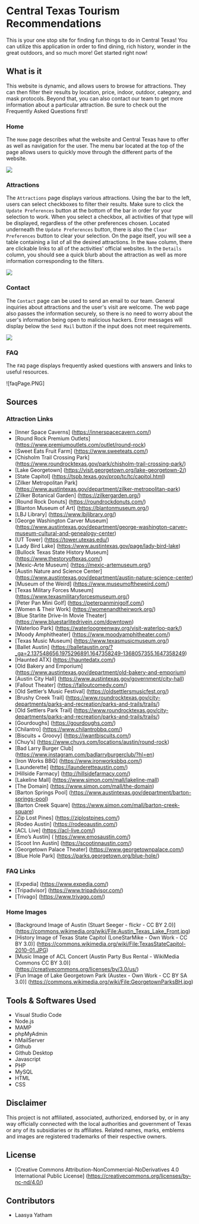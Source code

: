 # Central Texas Tourism Recommendations
This is your one stop site for finding fun things to do in Central Texas! You can utilize this application in order to find dining, rich history, wonder in the great outdoors, and so much more! Get started
right now!

## What is it
This website is dynamic, and allows users to browse for attractions. They can then filter their results by location, price, indoor, outdoor, category, and mask protocols. Beyond that, you can also contact our team to get more information about a particular attraction. Be sure to check out the Frequently Asked Questions first!

### Home
The `Home` page describes what the website and Central Texas have to offer as well as navigation for the user. The menu bar located at the top of the page allows users to quickly move through the different parts of the website.

![](homePage.PNG)

### Attractions
The `Attractions` page displays various attractions. Using the bar to the left, users can select checkboxes to filter their results. Make sure to click the `Update Preferences` button at the bottom of the bar in order for your selection to work. When you select a checkbox, all activities of that type will be displayed, regardless of the other preferences chosen. Located underneath the `Update Preferences` button, there is also the `Clear Preferences` button to clear your selection. On the page itself, you will see a table containing a list of all the desired attractions. In the `Name` column, there are clickable links to all of the activities' official websites. In the `Details` column, you should see a quick blurb about the attraction as well as more information corresponding to the filters.

![](attractionsPage.PNG)

### Contact
The `Contact` page can be used to send an email to our team. General inquiries about attractions and the user's visit are welcome. The web page also passes the information securely, so there is no need to worry about the user's information being open to malicious hackers. Error messages will display below the `Send Mail` button if the input does not meet requirements.

![](contactPage.PNG)

### FAQ
The `FAQ` page displays frequently asked questions with answers and links to useful resources.

![faqPage.PNG]

## Sources
### Attraction Links
- [Inner Space Caverns] (https://innerspacecavern.com/)
- [Round Rock Premium Outlets] (https://www.premiumoutlets.com/outlet/round-rock)
- [Sweet Eats Fruit Farm] (https://www.sweeteats.com/)
- [Chisholm Trail Crossing Park] (https://www.roundrocktexas.gov/park/chisholm-trail-crossing-park/)
- [Lake Georgetown] (https://visit.georgetown.org/lake-georgetown-2/)
- [State Capitol] (https://tspb.texas.gov/prop/tc/tc/capitol.html)
- [Zilker Metropolitan Park] (https://www.austintexas.gov/department/zilker-metropolitan-park)
- [Zilker Botanical Garden] (https://zilkergarden.org/)
- [Round Rock Donuts] (https://roundrockdonuts.com/)
- [Blanton Museum of Art] (https://blantonmuseum.org/)
- [LBJ Library] (https://www.lbjlibrary.org/)
- [George Washington Carver Museum] (https://www.austintexas.gov/department/george-washington-carver-museum-cultural-and-genealogy-center)
- [UT Tower] (https://tower.utexas.edu/)
- [Lady Bird Lake] (https://www.austintexas.gov/page/lady-bird-lake)
- [Bullock Texas State History Museum] (https://www.thestoryoftexas.com/)
- [Mexic-Arte Museum] (https://mexic-artemuseum.org/)
- [Austin Nature and Science Center] (https://www.austintexas.gov/department/austin-nature-science-center)
- [Museum of the Weird] (https://www.museumoftheweird.com/)
- [Texas Military Forces Museum] (https://www.texasmilitaryforcesmuseum.org/)
- [Peter Pan Mini Golf] (https://peterpanminigolf.com/)
- [Women & Their Work] (https://womenandtheirwork.org/)
- [Blue Starlite Drive-In Movie Theater] (https://www.bluestarlitedrivein.com/downtown)
- [Waterloo Park] (https://waterloogreenway.org/visit-waterloo-park/)
- [Moody Amphitheater] (https://www.moodyamphitheater.com/)
- [Texas Music Museum] (https://www.texasmusicmuseum.org/)
- [Ballet Austin] (https://balletaustin.org/?_ga=2.137548656.1975296891.1647358249-1368057355.1647358249)
- [Haunted ATX] (https://hauntedatx.com/)
- [Old Bakery and Emporium] (https://www.austintexas.gov/department/old-bakery-and-emporium)
- [Austin City Hall] (https://www.austintexas.gov/government/city-hall)
- [Fallout Theater] (https://falloutcomedy.com/)
- [Old Settler’s Music Festival] (https://oldsettlersmusicfest.org/)
- [Brushy Creek Trail] (https://www.roundrocktexas.gov/city-departments/parks-and-recreation/parks-and-trails/trails/)
- [Old Settlers Park Trail] (https://www.roundrocktexas.gov/city-departments/parks-and-recreation/parks-and-trails/trails/)
- [Gourdoughs] (https://gourdoughs.com/)
- [Chilantro] (https://www.chilantrobbq.com/)
- [Biscuits + Groovy] (https://iwantbiscuits.com/)
- [Chuy’s] (https://www.chuys.com/locations/austin/round-rock)
- [Bad Larry Burger Club] (https://www.instagram.com/badlarryburgerclub/?hl=en)
- [Iron Works BBQ] (https://www.ironworksbbq.com/)
- [Launderette] (https://launderetteaustin.com/)
- [Hillside Farmacy] (http://hillsidefarmacy.com/)
- [Lakeline Mall] (https://www.simon.com/mall/lakeline-mall)
- [The Domain] (https://www.simon.com/mall/the-domain)
- [Barton Springs Pool] (https://www.austintexas.gov/department/barton-springs-pool)
- [Barton Creek Square] (https://www.simon.com/mall/barton-creek-square)
- [Zip Lost Pines] (https://ziplostpines.com/)
- [Rodeo Austin] (https://rodeoaustin.com/)
- [ACL Live] (https://acl-live.com/)
- [Emo’s Austin] ( https://www.emosaustin.com/)
- [Scoot Inn Austin] (https://scootinnaustin.com/)
- [Georgetown Palace Theater] (https://www.georgetownpalace.com/)
- [Blue Hole Park] (https://parks.georgetown.org/blue-hole/)

### FAQ Links
- [Expedia] (https://www.expedia.com/)
- [Tripadvisor] (https://www.tripadvisor.com/)
- [Trivago] (https://www.trivago.com/)

### Home Images
- [Background Image of Austin (Stuart Seeger - flickr - CC BY 2.0)] (https://commons.wikimedia.org/wiki/File:Austin_Texas_Lake_Front.jpg)
- [History Image of Texas State Capitol (LoneStarMike - Own Work - CC BY 3.0)] (https://commons.wikimedia.org/wiki/File:TexasStateCapitol-2010-01.JPG)
- [Music Image of ACL Concert (Austin Party Bus Rental - WikiMedia Commons CC BY 3.0)] (https://creativecommons.org/licenses/by/3.0/us/)
- [Fun Image of Lake Georgetown Park (Austex - Own Work - CC BY SA 3.0)] (https://commons.wikimedia.org/wiki/File:GeorgetownParksBH.jpg)

## Tools & Softwares Used
- Visual Studio Code
- Node.js
- MAMP
- phpMyAdmin
- hMailServer
- Github
- Github Desktop
- Javascript
- PHP
- MySQL
- HTML
- CSS

## Disclaimer
This project is not affiliated, associated, authorized, endorsed by, or in any way officially connected with the local authorities and government of Texas or any of its subsidiaries or its affiliates. Related names, marks, emblems and images are registered trademarks of their respective owners.

## License
- [Creative Commons Attribution-NonCommercial-NoDerivatives 4.0 International Public License] (https://creativecommons.org/licenses/by-nc-nd/4.0/)

## Contributors
- Laasya Yatham

